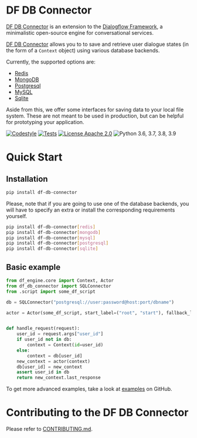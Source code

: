 
# DF DB Connector

[DF DB Connector](https://github.com/deepmipt/dialog_flow_db_connector) is an extension to the [Dialogflow Framework](https://github.com/deepmipt/dialog_flow_engine), a minimalistic open-source engine for conversational services.

[DF DB Connector](https://github.com/deepmipt/dialog_flow_db_connector) allows you to to save and retrieve user dialogue states (in the form of a `Context` object) using various database backends. 

Currently, the supported options are: 
* [Redis](https://redis.io/)
* [MongoDB](https://www.mongodb.com/)
* [Postgresql](https://www.postgresql.org/)
* [MySQL](https://www.mysql.com/)
* [Sqlite](https://www.sqlite.org/index.html)

Aside from this, we offer some interfaces for saving data to your local file system. These are not meant to be used in production, but can be helpful for prototyping your application.

<!-- [![Documentation Status](https://df-db-connector.readthedocs.io/en/stable/?badge=stable)](https://readthedocs.org/projects/df-db-connector/badge/?version=stable) -->
<!-- [![Coverage Status](https://coveralls.io/repos/github/deepmipt/dialog_flow_db_connector/badge.svg?branch=main)](https://coveralls.io/github/deepmipt/dialog_flow_db_connector?branch=main) -->
[![Codestyle](https://github.com/deepmipt/dialog_flow_db_connector/workflows/codestyle/badge.svg)](https://github.com/deepmipt/dialog_flow_db_connector)
[![Tests](https://github.com/deepmipt/dialog_flow_db_connector/workflows/test_coverage/badge.svg)](https://github.com/deepmipt/dialog_flow_db_connector)
[![License Apache 2.0](https://img.shields.io/badge/license-Apache%202.0-blue.svg)](https://github.com/deepmipt/dialog_flow_db_connector/blob/main/LICENSE)
![Python 3.6, 3.7, 3.8, 3.9](https://img.shields.io/badge/python-3.6%20%7C%203.7%20%7C%203.8%20%7C%203.9-green.svg)
<!-- [![PyPI](https://img.shields.io/pypi/v/df-db-connector)](https://pypi.org/project/df-db-connector/)
[![Downloads](https://pepy.tech/badge/df-db-connector)](https://pepy.tech/project/df-db-connector) -->

# Quick Start
## Installation
```bash
pip install df-db-connector
```

Please, note that if you are going to use one of the database backends, you will have to specify an extra or install the corresponding requirements yourself.
```bash
pip install df-db-connector[redis]
pip install df-db-connector[mongodb]
pip install df-db-connector[mysql]
pip install df-db-connector[postgresql]
pip install df-db-connector[sqlite]
```

## Basic example
```python
from df_engine.core import Context, Actor
from df_db_connector import SQLConnector
from .script import some_df_script

db = SQLConnector("postgresql://user:password@host:port/dbname")

actor = Actor(some_df_script, start_label=("root", "start"), fallback_label=("root", "fallback"))


def handle_request(request):
    user_id = request.args["user_id"]
    if user_id not in db:
        context = Context(id=user_id)
    else:
        context = db[user_id]
    new_context = actor(context)
    db[user_id] = new_context
    assert user_id in db
    return new_context.last_response

```

To get more advanced examples, take a look at [examples](https://github.com/deepmipt/dialog_flow_db_connector/tree/main/examples) on GitHub.

# Contributing to the DF DB Connector

Please refer to [CONTRIBUTING.md](https://github.com/deepmipt/dialog_flow_db_connector/blob/main/CONTRIBUTING.md).